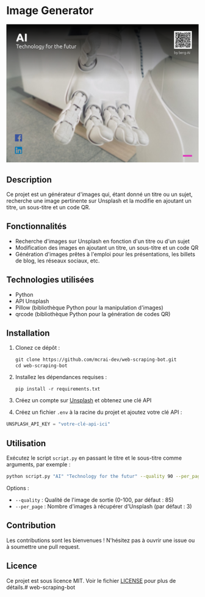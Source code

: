 # Image Generator

![Screenshot du générateur d'images](exported_files/AI_4.png)

## Description

Ce projet est un générateur d'images qui, étant donné un titre ou un sujet, recherche une image pertinente sur Unsplash et la modifie en ajoutant un titre, un sous-titre et un code QR.

## Fonctionnalités

* Recherche d'images sur Unsplash en fonction d'un titre ou d'un sujet
* Modification des images en ajoutant un titre, un sous-titre et un code QR
* Génération d'images prêtes à l'emploi pour les présentations, les billets de blog, les réseaux sociaux, etc.

## Technologies utilisées

* Python
* API Unsplash
* Pillow (bibliothèque Python pour la manipulation d'images)
* qrcode (bibliothèque Python pour la génération de codes QR)

## Installation

1. Clonez ce dépôt :
   ```
   git clone https://github.com/mcrai-dev/web-scraping-bot.git
   cd web-scraping-bot
   ```

2. Installez les dépendances requises :
   ```
   pip install -r requirements.txt
   ```

3. Créez un compte sur [Unsplash](https://unsplash.com/developers) et obtenez une clé API

4. Créez un fichier `.env` à la racine du projet et ajoutez votre clé API :

```python
UNSPLASH_API_KEY = "votre-clé-api-ici"
```

## Utilisation

Exécutez le script `script.py` en passant le titre et le sous-titre comme arguments, par exemple :

```sh
python script.py "AI" "Technology for the futur" --quality 90 --per_page 5
```

Options :
- `--quality` : Qualité de l'image de sortie (0-100, par défaut : 85)
- `--per_page` : Nombre d'images à récupérer d'Unsplash (par défaut : 3)

## Contribution

Les contributions sont les bienvenues ! N'hésitez pas à ouvrir une issue ou à soumettre une pull request.

## Licence

Ce projet est sous licence MIT. Voir le fichier [LICENSE](LICENSE) pour plus de détails.# web-scraping-bot
